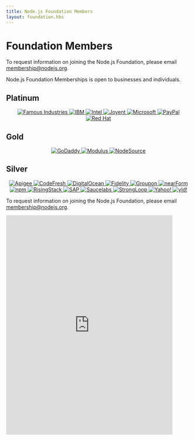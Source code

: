 ```yaml
---
title: Node.js Foundation Members
layout: foundation.hbs
---
```

# Foundation Members

To request information on joining the Node.js Foundation, please email
[membership@nodejs.org](mailto:membership@nodejs.org).

Node.js Foundation Memberships is open to businesses and individuals. 

## Platinum

<div style="text-align:center;">
<a target="_new" class="imagelink" href="//famous.org/">
  <img alt="Famous Industries" class="memberlogo" src="/static/images/foundation/famousLogo.jpg" />
</a>
<a target="_new" class="imagelink" href="http://ibm.com">
  <img alt="IBM" class="memberlogo" src="/static/images/foundation/ibmLogo.png" />
</a>
<a target="_new" class="imagelink" href="http://intel.com">
  <img alt="Intel" class="memberlogo" src="/static/images/foundation/intelLogo.png" />
</a>
<a target="_new" class="imagelink" href="//joyent.com">
  <img alt="Joyent" class="memberlogo" src="/static/images/foundation/joyentLogo.svg" />
</a>
<a target="_new" class="imagelink" href="//microsoft.com">
  <img alt="Microsoft" class="memberlogo" src="/static/images/foundation/microsoftLogo2.png" />
</a>
<a target="_new" class="imagelink" href="//paypal.com">
  <img alt="PayPal" class="memberlogo" src="/static/images/foundation/paypalLogo.png" />
</a>
<a target="_new" class="imagelink" href="//redhat.com">
  <img alt="Red Hat" class="memberlogo" src="/static/images/foundation/redhatLogo.png" />
</a>
</div>

## Gold

<div style="text-align:center;">
<a target="_new" class="imagelink" href="//godaddy.com">
  <img alt="GoDaddy" class="memberlogo" src="/static/images/foundation/godaddyLogo.png" />
</a>
<a target="_new" class="imagelink" href="//modulus.io/">
  <img alt="Modulus" class="memberlogo" src="/static/images/foundation/modulusLogo.png" />
</a>
<a target="_new" class="imagelink" href="//nodesource.com">
  <img alt="NodeSource" class="memberlogo" src="/static/images/foundation/nodesourceLogo.png" />
</a>
</div>

## Silver

<div style="text-align:center;">
<a target="_new" class="imagelink" href="http://apigee.com">
  <img alt="Apigee" class="memberlogo" src="/static/images/foundation/apigee_logo_md.png" />
</a>
<a target="_new" class="imagelink" href="http://codefresh.io">
  <img alt="CodeFresh" class="memberlogo" src="/static/images/foundation/codefreshLogo2.png" />
</a>
<a target="_new" class="imagelink" href="//digitalocean.com">
  <img alt="DigitalOcean" class="memberlogo" src="/static/images/foundation/digitaloceanLogo.png" />
</a>
<a target="_new" class="imagelink" href="//fidelity.com">
  <img alt="Fidelity" class="memberlogo" src="/static/images/foundation/fidelityLogo.png" />
</a>
<a target="_new" class="imagelink" href="//groupon.com">
  <img alt="Groupon" class="memberlogo" src="/static/images/foundation/grouponLogo.png" />
</a>
<a target="_new" class="imagelink" href="http://nearform.com">
  <img alt="nearForm" class="memberlogo" src="/static/images/foundation/nearformLogo2.png" />
</a>
<a target="_new" class="imagelink" href="//npmjs.org">
  <img alt="npm" class="memberlogo" src="/static/images/foundation/npmLogo.png" />
</a>
<a target="_new" class="imagelink" href="//risingstack.com">
  <img alt="RisingStack" class="memberlogo" src="/static/images/foundation/risingstack_logo.png" />
</a>
<a target="_new" class="imagelink" href="http://sap.com">
  <img alt="SAP" class="memberlogo" src="/static/images/foundation/sapLogo.png" />
</a>
<a target="_new" class="imagelink" href="//saucelabs.com">
  <img alt="Saucelabs" class="memberlogo" src="/static/images/foundation/saucelabsLogo2.png" />
</a>
<a target="_new" class="imagelink" href="//strongloop.com">
  <img alt="StrongLoop" class="memberlogo" src="/static/images/foundation/strongloopLogo.png" />
</a>
<a target="_new" class="imagelink" href="//yahoo.com">
  <img alt="Yahoo!" class="memberlogo" src="/static/images/foundation/yahoo.png" />
</a>
<a target="_new" class="imagelink" href="//yld.io">
  <img alt="yld!" class="memberlogo" src="/static/images/foundation/yldLogo2.png" />
</a>
</div>

To request information on joining the Node.js Foundation, please email
[membership@nodejs.org](mailto:membership@nodejs.org).

<iframe class="center"
 src="https://go.pardot.com/l/6342/2015-05-15/2cnz97"
 frameborder="0" marginwidth="0" marginheight="0"
 style="width:90%;height:600px;"
 >
</iframe>

